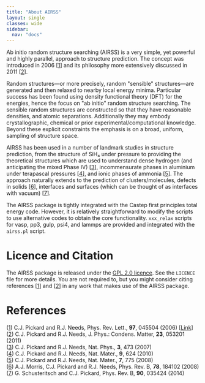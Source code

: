 ```yaml
---
title: "About AIRSS"
layout: single
classes: wide
sidebar:
  nav: "docs"
---
```


Ab initio random structure searching (AIRSS) is a very simple, yet powerful and highly parallel, approach to structure prediction. The concept was introduced in 2006 [[1]] and its philosophy more extensively discussed in 2011 [[2]].

Random structures—or more precisely, random "sensible" structures—are generated and then relaxed to nearby local energy minima. Particular success has been found using density functional theory (DFT) for the energies, hence the focus on "ab initio" random structure searching. The sensible random structures are constructed so that they have reasonable densities, and atomic separations. Additionally they may embody crystallographic, chemical or prior experimental/computational knowledge. Beyond these explicit constraints the emphasis is on a broad, uniform, sampling of structure space.

AIRSS has been used in a number of landmark studies in structure prediction, from the structure of SiH₄ under pressure to providing the theoretical structures which are used to understand dense hydrogen (and anticipating the mixed Phase IV) [[3]], incommensurate phases in aluminium under terapascal pressures [[4]], and ionic phases of ammonia [[5]]. The approach naturally extends to the prediction of clusters/molecules, defects in solids [[6]], interfaces and surfaces (which can be thought of as interfaces with vacuum) [[7]].

The AIRSS package is tightly integrated with the Castep first principles total energy code. However, it is relatively straightforward to modify the scripts to use alternative codes to obtain the core functionality. `xxx_relax` scripts for vasp, pp3, gulp, psi4, and lammps are provided and integrated with the `airss.pl` script.

Licence and Citation
====================

The AIRSS package is released under the [GPL 2.0 licence](https://www.gnu.org/licenses/gpl-2.0.html). See the `LICENCE` file for more details. You are not required to, but you might consider citing references [[1]] and [[2]] in any work that makes use of the AIRSS package.

References
==========

([1]) C.J. Pickard and R.J. Needs, Phys. Rev. Lett., **97**, 045504 (2006) [[Link][1]]  
([2]) C.J. Pickard and R.J. Needs, J. Phys.: Condens. Matter, **23**, 053201 (2011)  
([3]) C.J. Pickard and R.J. Needs, Nat. Phys., **3**, 473 (2007)  
([4]) C.J. Pickard and R.J. Needs, Nat. Mater., **9**, 624 (2010)  
([5]) C.J. Pickard and R.J. Needs, Nat. Mater., **7**, 775 (2008)  
([6]) A.J. Morris, C.J. Pickard and R.J. Needs, Phys. Rev. B, **78**, 184102 (2008)  
([7]) G. Schusteritsch and C.J. Pickard, Phys. Rev. B, **90**, 035424 (2014)  

[1]: https://doi.org/10.1103/PhysRevLett.97.045504
[2]: https://doi.org/10.1088/0953-8984/23/5/053201
[3]: https://doi.org/10.1038/nphys625
[4]: https://doi.org/10.1038/nmat2796
[5]: https://doi.org/10.1038/nmat2261
[6]: https://doi.org/10.1103/PhysRevB.78.184102
[7]: https://doi.org/10.1103/PhysRevB.90.035424
